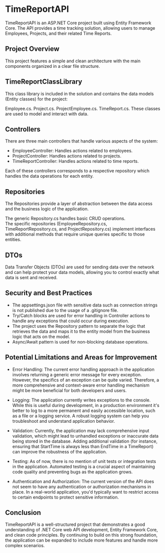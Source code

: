 # TimeReportAPI
TimeReportAPI is an ASP.NET Core project built using Entity Framework Core. The API provides a time tracking solution, allowing users to manage Employees, Projects, and their related Time Reports.

## Project Overview
This project features a simple and clean architecture with the main components organized in a clear file structure.


## TimeReportClassLibrary
This class library is included in the solution and contains the data models (Entity classes) for the project:  

Employee.cs. 
Project.cs. 
ProjectEmployee.cs. 
TimeReport.cs. 
These classes are used to model and interact with data.  

## Controllers
There are three main controllers that handle various aspects of the system:

+ EmployeeController: Handles actions related to employees.
+ ProjectController: Handles actions related to projects.
+ TimeReportController: Handles actions related to time reports.  

Each of these controllers corresponds to a respective repository which handles the data operations for each entity.

## Repositories
The Repositories provide a layer of abstraction between the data access and the business logic of the application.  

The generic Repository.cs handles basic CRUD operations.  
The specific repositories (EmployeeRepository.cs, TimeReportRepository.cs, and ProjectRepository.cs) implement interfaces with additional methods that require unique queries specific to those entities.  

## DTOs
Data Transfer Objects (DTOs) are used for sending data over the network and can help protect your data models, allowing you to control exactly what data is sent and received.  

## Security and Best Practices
+ The appsettings.json file with sensitive data such as connection strings is not published due to the usage of a .gitignore file.
+ Try/Catch blocks are used for error handling in Controller actions to handle any exceptions that could occur during execution.
+ The project uses the Repository pattern to separate the logic that retrieves the data and maps it to the entity model from the business logic that acts on the model.
+ Async/Await pattern is used for non-blocking database operations.

## Potential Limitations and Areas for Improvement
+ Error Handling: The current error handling approach in the application involves returning a generic error message for every exception. However, the specifics of an exception can be quite varied. Therefore, a more comprehensive and context-aware error handling mechanism might be more beneficial for both developers and users.

+ Logging: The application currently writes exceptions to the console. While this is useful during development, in a production environment it's better to log to a more permanent and easily accessible location, such as a file or a logging service. A robust logging system can help you troubleshoot and understand application behavior.

+ Validation: Currently, the application may lack comprehensive input validation, which might lead to unhandled exceptions or inaccurate data being stored in the database. Adding additional validation (for instance, ensuring that StartTime is always less than EndTime in a TimeReport) can improve the robustness of the application.

+ Testing: As of now, there is no mention of unit tests or integration tests in the application. Automated testing is a crucial aspect of maintaining code quality and preventing bugs as the application grows.

+ Authentication and Authorization: The current version of the API does not seem to have any authentication or authorization mechanisms in place. In a real-world application, you'd typically want to restrict access to certain endpoints to protect sensitive information.

## Conclusion
TimeReportAPI is a well-structured project that demonstrates a good understanding of .NET Core web API development, Entity Framework Core, and clean code principles. By continuing to build on this strong foundation, the application can be expanded to include more features and handle more complex scenarios.
